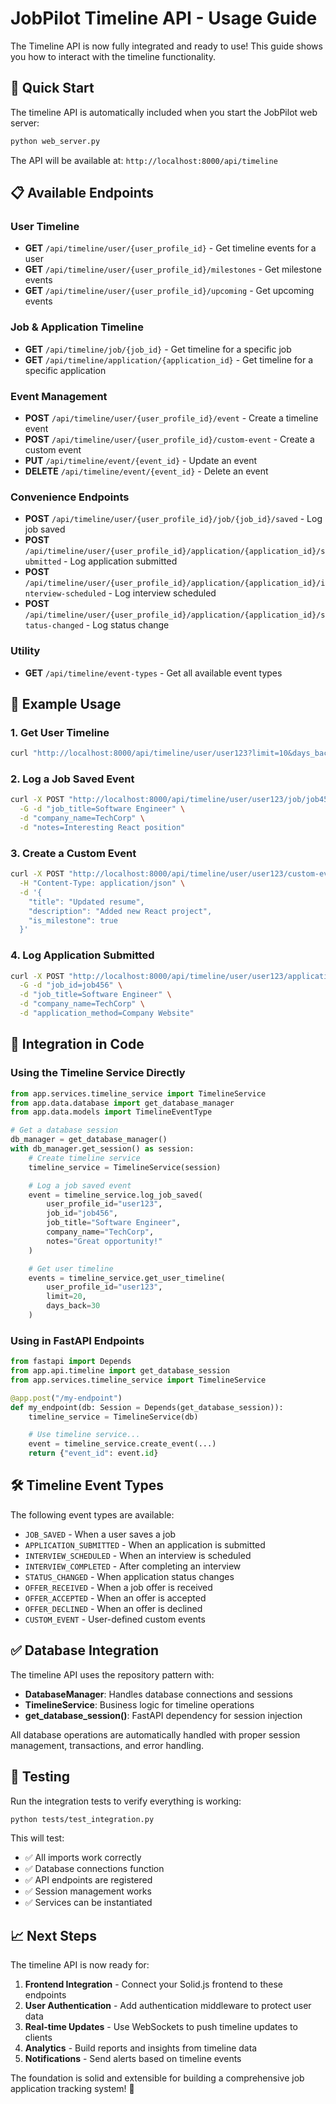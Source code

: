 # JobPilot Timeline API - Usage Guide

The Timeline API is now fully integrated and ready to use! This guide shows you how to interact with the timeline
functionality.

## 🚀 Quick Start

The timeline API is automatically included when you start the JobPilot web server:

```bash
python web_server.py
```

The API will be available at: `http://localhost:8000/api/timeline`

## 📋 Available Endpoints

### User Timeline

- **GET** `/api/timeline/user/{user_profile_id}` - Get timeline events for a user
- **GET** `/api/timeline/user/{user_profile_id}/milestones` - Get milestone events
- **GET** `/api/timeline/user/{user_profile_id}/upcoming` - Get upcoming events

### Job & Application Timeline

- **GET** `/api/timeline/job/{job_id}` - Get timeline for a specific job
- **GET** `/api/timeline/application/{application_id}` - Get timeline for a specific application

### Event Management

- **POST** `/api/timeline/user/{user_profile_id}/event` - Create a timeline event
- **POST** `/api/timeline/user/{user_profile_id}/custom-event` - Create a custom event
- **PUT** `/api/timeline/event/{event_id}` - Update an event
- **DELETE** `/api/timeline/event/{event_id}` - Delete an event

### Convenience Endpoints

- **POST** `/api/timeline/user/{user_profile_id}/job/{job_id}/saved` - Log job saved
- **POST** `/api/timeline/user/{user_profile_id}/application/{application_id}/submitted` - Log application submitted
- **POST** `/api/timeline/user/{user_profile_id}/application/{application_id}/interview-scheduled` - Log interview
  scheduled
- **POST** `/api/timeline/user/{user_profile_id}/application/{application_id}/status-changed` - Log status change

### Utility

- **GET** `/api/timeline/event-types` - Get all available event types

## 📝 Example Usage

### 1. Get User Timeline

```bash
curl "http://localhost:8000/api/timeline/user/user123?limit=10&days_back=30"
```

### 2. Log a Job Saved Event

```bash
curl -X POST "http://localhost:8000/api/timeline/user/user123/job/job456/saved" \
  -G -d "job_title=Software Engineer" \
  -d "company_name=TechCorp" \
  -d "notes=Interesting React position"
```

### 3. Create a Custom Event

```bash
curl -X POST "http://localhost:8000/api/timeline/user/user123/custom-event" \
  -H "Content-Type: application/json" \
  -d '{
    "title": "Updated resume",
    "description": "Added new React project",
    "is_milestone": true
  }'
```

### 4. Log Application Submitted

```bash
curl -X POST "http://localhost:8000/api/timeline/user/user123/application/app789/submitted" \
  -G -d "job_id=job456" \
  -d "job_title=Software Engineer" \
  -d "company_name=TechCorp" \
  -d "application_method=Company Website"
```

## 🔧 Integration in Code

### Using the Timeline Service Directly

```python
from app.services.timeline_service import TimelineService
from app.data.database import get_database_manager
from app.data.models import TimelineEventType

# Get a database session
db_manager = get_database_manager()
with db_manager.get_session() as session:
    # Create timeline service
    timeline_service = TimelineService(session)

    # Log a job saved event
    event = timeline_service.log_job_saved(
        user_profile_id="user123",
        job_id="job456",
        job_title="Software Engineer",
        company_name="TechCorp",
        notes="Great opportunity!"
    )

    # Get user timeline
    events = timeline_service.get_user_timeline(
        user_profile_id="user123",
        limit=20,
        days_back=30
    )
```

### Using in FastAPI Endpoints

```python
from fastapi import Depends
from app.api.timeline import get_database_session
from app.services.timeline_service import TimelineService

@app.post("/my-endpoint")
def my_endpoint(db: Session = Depends(get_database_session)):
    timeline_service = TimelineService(db)

    # Use timeline service...
    event = timeline_service.create_event(...)
    return {"event_id": event.id}
```

## 🛠️ Timeline Event Types

The following event types are available:

- `JOB_SAVED` - When a user saves a job
- `APPLICATION_SUBMITTED` - When an application is submitted
- `INTERVIEW_SCHEDULED` - When an interview is scheduled
- `INTERVIEW_COMPLETED` - After completing an interview
- `STATUS_CHANGED` - When application status changes
- `OFFER_RECEIVED` - When a job offer is received
- `OFFER_ACCEPTED` - When an offer is accepted
- `OFFER_DECLINED` - When an offer is declined
- `CUSTOM_EVENT` - User-defined custom events

## ✅ Database Integration

The timeline API uses the repository pattern with:

- **DatabaseManager**: Handles database connections and sessions
- **TimelineService**: Business logic for timeline operations
- **get_database_session()**: FastAPI dependency for session injection

All database operations are automatically handled with proper session management, transactions, and error handling.

## 🧪 Testing

Run the integration tests to verify everything is working:

```bash
python tests/test_integration.py
```

This will test:

- ✅ All imports work correctly
- ✅ Database connections function
- ✅ API endpoints are registered
- ✅ Session management works
- ✅ Services can be instantiated

## 📈 Next Steps

The timeline API is now ready for:

1. **Frontend Integration** - Connect your Solid.js frontend to these endpoints
2. **User Authentication** - Add authentication middleware to protect user data
3. **Real-time Updates** - Use WebSockets to push timeline updates to clients
4. **Analytics** - Build reports and insights from timeline data
5. **Notifications** - Send alerts based on timeline events

The foundation is solid and extensible for building a comprehensive job application tracking system! 🎉
